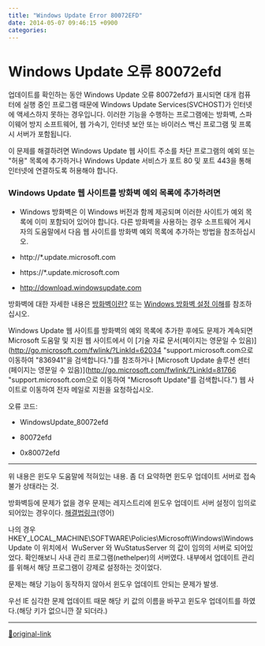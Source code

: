 ```yaml
---
title: "Windows Update Error 80072EFD"
date: 2014-05-07 09:46:15 +0900
categories: 
---
```

  

Windows Update 오류 
80072efd
================================



업데이트를 확인하는 동안 Windows Update 오류 
80072efd가 표시되면 대개 컴퓨터에 실행 중인 프로그램 때문에 Windows 
Update Services(SVCHOST)가 인터넷에 액세스하지 못하는 경우입니다. 이러한 기능을 수행하는 프로그램에는 방화벽, 스파이웨어 
방지 소프트웨어, 웹 가속기, 인터넷 보안 또는 바이러스 백신 프로그램 및 프록시 서버가 포함됩니다.



이 문제를 해결하려면 Windows Update 웹 사이트 
주소를 차단 프로그램의 예외 또는 "허용" 목록에 추가하거나 Windows 
Update 서비스가 포트 80 및 포트 443을 통해 인터넷에 연결하도록 허용해야 합니다.



### Windows Update 웹 사이트를 방화벽 예외 목록에 추가하려면

- Windows 방화벽은 이 Windows 버전과 함께 제공되며 이러한 사이트가 예외 목록에 이미 포함되어 있어야 합니다. 
다른 방화벽을 사용하는 경우 소프트웨어 게시자의 도움말에서 다음 웹 사이트를 방화벽 예외 목록에 추가하는 방법을 참조하십시오.



- http://*.update.microsoft.com




- https://*.update.microsoft.com




- http://download.windowsupdate.com






방화벽에 대한 자세한 내용은 [방화벽이란?](mshelp://windows/?id=4673a386-2e73-4b7a-a333-6f826a3d44b4) 또는 
[Windows 방화벽 설정 이해](mshelp://windows/?id=230d8c47-ee63-47e1-a1f6-a1d38b07dbee)를 참조하십시오.



Windows Update 웹 사이트를 방화벽의 예외 
목록에 추가한 후에도 문제가 계속되면 Microsoft 도움말 및 지원 웹 
사이트에서 이 [기술 자료 
문서(페이지는 영문일 수 있음)](http://go.microsoft.com/fwlink/?LinkId=62034 "support.microsoft.com으로 이동하여 "836941"을 검색합니다.")를 참조하거나 [Microsoft Update 솔루션 센터(페이지는 
영문일 수 있음)](http://go.microsoft.com/fwlink/?LinkId=81766 "support.microsoft.com으로 이동하여 "Microsoft Update"를 검색합니다.") 웹 사이트로 이동하여 전자 메일로 지원을 요청하십시오.



오류 코드: 



- WindowsUpdate_80072efd




- 80072efd




- 0x80072efd




- - - - - -

위 내용은 윈도우 도움말에 적혀있는 내용.
좀 더 요약하면
윈도우 업데이트 서버로 접속 불가 상태라는 것.
  

방화벽등에 문제가 없을 경우 문제는 레지스트리에 윈도우 업데이트 서버 설정이 임의로 되어있는 경우이다.
[해결법링크](http://www.planitcomputing.ie/blog/?p=297 "해결법링크")(영어)
  

나의 경우
HKEY_LOCAL_MACHINE\SOFTWARE\Policies\Microsoft\Windows\WindowsUpdate
이 위치에서 
WuServer 와 WuStatusServer 의 값이 임의의 서버로 되어있었다.
확인해보니 사내 관리 프로그램(nethelper)의 서버였다.
내부에서 업데이트 관리를 위해서 해당 프로그램이 강제로 설정하는 것이었다.
  

문제는 해당 기능이 동작하지 않아서 윈도우 업데이트 안되는 문제가 발생.
  

우선 IE 심각한 문제 업데이트 때문 해당 키 값의 이름을 바꾸고 윈도우 업데이트를 하였다.(해당 키가 없으니깐 잘 되더라.)
  
  




***
[🔗original-link](http://www.mins01.com/mh/tech/read/878)